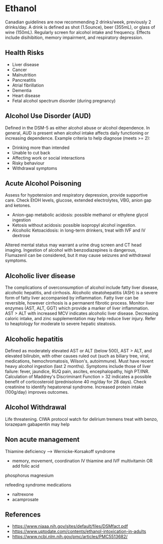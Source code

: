 # Ethanol
Canadian guidelines are now recommending 2 drinks/week, previously 2 drinks/day. A drink is defined as shot (1.5ounce), beer (355mL), or glass of wine (150mL). Regularly screen for alcohol intake and frequency. Effects include disihibition, memory impairment, and respiratory depression.

## Health Risks
- Liver disease
- Cancer
- Malnutrition
- Pancreatitis
- Atrial fibrillation
- Dementia
- Heart disease
- Fetal alcohol spectrum disorder (during pregnancy)

## Alcohol Use Disorder (AUD)
Defined in the DSM-5 as either alcohol abuse or alcohol dependence. In general, AUD is present when alcohol intake affects daily functioning or increasing dependence. Example criteria to help diagnose (meets >= 2):

- Drinking more than intended
- Unable to cut back
- Affecting work or social interactions
- Risky behaviour
- Withdrawal symptoms

## Acute Alcohol Poisoning
Assess for hypotension and respiratory depression, provide supportive care. Check EtOH levels, glucose, extended electrolytes, VBG, anion gap and ketones.
- Anion-gap metabolic acidosis: possible methanol or ethylene glycol ingestion
- Ketosis without acidosis: possible isopropyl alcohol ingestion.
- Alcoholic Ketoacidosis: in long-term drinkers, treat with IVF and IV dextrose

Altered mental status may warrant a urine drug screen and CT head imaging. Ingestion of alcohol with benzodiazepines is dangerous, Flumazenil can be considered, but it may cause seizures and withdrawal symptoms.

## Alcoholic liver disease
The complications of overconsumption of alcohol include fatty liver disease, alcoholic hepatitis, and cirrhosis. Alcoholic steatohepatitis (ASH) is a severe form of fatty liver accompanied by inflammation. Fatty liver can be reversible, however cirrhosis is a permanent fibrotic process. Monitor liver enzymes (AST, ALT, GGT) which provide a marker of liver inflammation. AST > ALT with increased MCV indicates alcoholic liver disease. Decreasing caloric intake, and zinc supplementation may help reduce liver injury. Refer to heaptology for moderate to severe hepatic steatosis.

## Alcoholic hepatitis
Defined as moderately elevated AST or ALT (below 500), AST > ALT, and elevated bilirubin, with other causes ruled out (such as biliary tree, viral, medications, hemochromatosis, Wilson's, autoimmune). Must have recent heavy alcohol ingestion (last 2 months). Symptoms include those of liver failure: fever, jaundice, RUQ pain, ascites, encephalopathy, high PT/INR. Calculation of Maddrey's Discriminant Function > 32 indicates a possible benefit of corticosteroid (prednisolone 40 mg/day for 28 days). Check creatinine to identify hepatorenal syndrome. Increased protein intake (100g/day) improves outcomes.

## Alcohol Withdrawal
Life threatening. CIWA protocol
watch for delirium tremens
treat with benzo, lorazepam
gabapentin may help

## Non acute management
Thiamine deficiency --> Wernicke-Korsakoff syndrome 
- memory, movement, coordination
IV thiamine and IVF
multivitamin OR add folic acid

phosphorus
magnesium

refeeding syndrome
medications
- naltrexone
- acamprosate

## References
- https://www.niaaa.nih.gov/sites/default/files/DSMfact.pdf
- https://www.uptodate.com/contents/ethanol-intoxication-in-adults
- https://www.ncbi.nlm.nih.gov/pmc/articles/PMC5513682/
